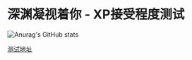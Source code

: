 # 深渊凝视着你 - XP接受程度测试

![Anurag's GitHub stats](https://github-readme-stats.vercel.app/api?username=StarInitial&show_icons=true)

[测试地址](https://kukuqi666.github.io/xpcheck/xpcheck/)
